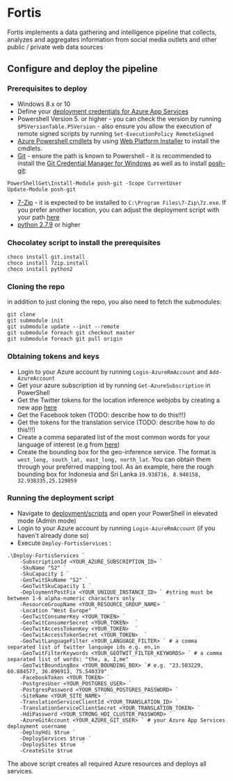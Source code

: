 # Fortis
Fortis implements a data gathering and intelligence pipeline that collects, analyzes and aggregates information from social media outlets and other public / private web data sources 

## Configure and deploy the pipeline

### Prerequisites to deploy

* Windows 8.x or 10
* Define your [deployment credentials for Azure App Services](https://docs.microsoft.com/en-us/azure/app-service-web/app-service-deployment-credentials)
* Powershell Version 5. or higher - you can check the version by running `$PSVersionTable.PSVersion` - also ensure you allow the execution of remote signed scripts by running `Set-ExecutionPolicy RemoteSigned`
* [Azure Powershell cmdlets](https://docs.microsoft.com/en-us/powershell/azureps-cmdlets-docs/) by using [Web Platform Installer](https://www.microsoft.com/web/downloads/platform.aspx) to install the cmdlets.
* [Git](https://git-scm.com/download/win) - ensure the path is known to Powershell - it is recommended to install the [Git Credential Manager for Windows](https://github.com/Microsoft/Git-Credential-Manager-for-Windows) as well as to install [posh-git](https://github.com/dahlbyk/posh-git): 
```
PowerShellGet\Install-Module posh-git -Scope CurrentUser
Update-Module posh-git 
```

* [7-Zip](http://www.7-zip.org/) - it is expected to be installed to `C:\Program Files\7-Zip\7z.exe`. If you prefer another location, you can adjust the deployment script with your path [here](https://github.com/CatalystCode/project-fortis/blob/master/deployment/scripts/Deploy-FortisHdiOrchestration.ps1#L27)
* [python 2.7.9](https://www.python.org/downloads/windows/) or higher

### Chocolatey script to install the prerequisites

```
choco install git.install
choco install 7zip.install 
choco install python2 
```

### Cloning the repo
in addition to just cloning the repo, you also need to fetch the submodules:
```
git clone
git submodule init 
git submodule update --init --remote
git submodule foreach git checkout master
git submodule foreach git pull origin
```

### Obtaining tokens and keys
* Login to your Azure account by running `Login-AzureRmAccount` and `Add-AzureAccount`
* Get your azure subscription id by running `Get-AzureSubscription` in PowerShell
* Get the Twitter tokens for the location inference webjobs by creating a new app [here](https://apps.twitter.com/)
* Get the Facebook token (TODO: describe how to do this!!!)
* Get the tokens for the translation service (TODO: describe how to do this!!!)
* Create a comma separated list of the most common words for your language of interest (e.g from [here](http://www.101languages.net/common-words/))
* Create the bounding box for the geo-inference service. The format is `west_long, south_lat, east_long, north_lat`. You can obtain them through your preferred mapping tool. As an example, here the rough bounding box for Indonesia and Sri Lanka `19.938716, 8.948158, 32.938335,25.129859`


### Running the deployment script

* Navigate to  [deployment/scripts](./deployment/scripts) and open your PowerShell in elevated mode (Admin mode) 
* Login to your Azure account by running `Login-AzureRmAccount` (if you haven't already done so)
* Execute  `Deploy-FortisServices` : 

```
.\Deploy-FortisServices `
    -SubscriptionId <YOUR_AZURE_SUBSCRIPTION_ID> `
	-SkuName "S2" `
	-SkuCapacity 1 `
	-GeoTwitSkuName "S2" `
	-GeoTwitSkuCapacity 1 `
    -DeploymentPostFix <YOUR_UNIQUE_INSTANCE_ID> ` #string must be between 1-6 alpha-numeric characters only
	-ResourceGroupName <YOUR_RESOURCE_GROUP_NAME> `
	-Location "West Europe" `
	-GeoTwitConsumerKey <YOUR_TOKEN> `
    -GeoTwitConsumerSecret <YOUR_TOKEN>  `
    -GeoTwitAccessTokenKey <YOUR_TOKEN>  `
    -GeoTwitAccessTokenSecret <YOUR_TOKEN>  `
	-GeoTwitLanguageFilter <YOUR_LANGUAGE_FILTER> ` # a comma separated list of twitter language ids e.g. en,in 
	-GeoTwitFilterKeywords <YOUR_GEOTWIT_FILTER_KEYWORDS> ` # a comma separated list of words: "the, a, I,me"
	-GeoTwitBoundingBox <YOUR_BOUNDING_BOX> `# e.g. "23.503229, 60.884577, 36.896913, 75.540339" `
	-FacebookToken <YOUR_TOKEN> `
	-PostgresUser <YOUR_POSTGRES_USER> `
	-PostgresPassword <YOUR_STRONG_POSTGRES_PASSWORD> `
	-SiteName <YOUR_SITE_NAME> `
	-TranslationServiceClientId <YOUR_TRANSLATION_ID> `
	-TranslationServiceClientSecret <YOUR_TRANSLATION_TOKEN> `
	-HdiPassword <YOUR_STRONG_HDI_CLUSTER_PASSWORD> `
	-AzureGitAccount <YOUR_AZURE_GIT_USER> ` # your Azure App Services deployment username 
    -DeployHdi $true `
	-DeployServices $true `
	-DeploySites $true  `
	-CreateSite $true
```
The above script creates all required Azure resources and deploys all services. 



